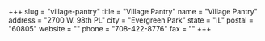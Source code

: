 +++
slug = "village-pantry"
title = "Village Pantry"
name = "Village Pantry"
address = "2700 W. 98th PL"
city = "Evergreen Park"
state = "IL"
postal = "60805"
website = ""
phone = "708-422-8776"
fax = ""
+++
